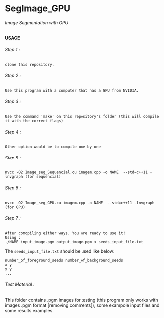 # SegImage_GPU


###### Image Segmentation with GPU



#### USAGE
###### Step 1 :
```
clone this repository.
```
###### Step 2 :
```
Use this program with a computer that has a GPU from NVIDIA.
```
###### Step 3 :
```
Use the command 'make' on this repository's folder (this will compile it with the correct flags)
```
###### Step 4 :
```
Other option would be to compile one by one 
```
###### Step 5 :
```
nvcc -O2 Image_seg_Sequencial.cu imagem.cpp -o NAME  --std=c++11 -lnvgraph (for sequencial)
```
###### Step 6 :
```
nvcc -O2 Image_seg_GPU.cu imagem.cpp -o NAME  --std=c++11 -lnvgraph (for GPU)
``` 

###### Step 7 :
```
After comopiling either ways. You are ready to use it!
Using : 
./NAME input_image.pgm output_image.pgm < seeds_input_file.txt
``` 
The `seeds_input_file.txt` should be used like below:
```
number_of_foreground_seeds number_of_background_seeds
x y
x y
...
```

###### Test Material :
This folder contains .pgm images for testing (this program only works with images .pgm format [removing comments]), some exampole input files and some results examples.

